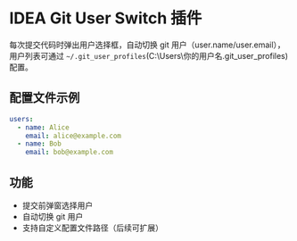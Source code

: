 # IDEA Git User Switch 插件

每次提交代码时弹出用户选择框，自动切换 git 用户（user.name/user.email），用户列表可通过 `~/.git_user_profiles`(C:\Users\你的用户名\.git_user_profiles) 配置。

## 配置文件示例

```yaml
users:
  - name: Alice
    email: alice@example.com
  - name: Bob
    email: bob@example.com
```

## 功能
- 提交前弹窗选择用户
- 自动切换 git 用户
- 支持自定义配置文件路径（后续可扩展） 
